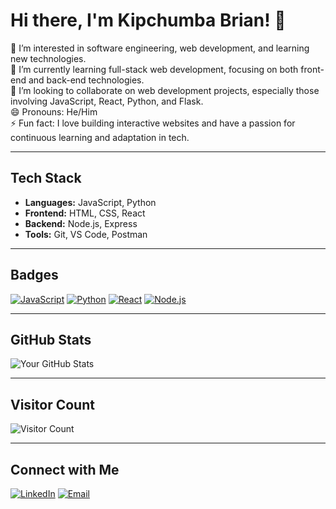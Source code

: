 # Hi there, I'm Kipchumba Brian! 👋

👀 I’m interested in software engineering, web development, and learning new technologies. <br>
🌱 I’m currently learning full-stack web development, focusing on both front-end and back-end technologies. <br>
💞️ I’m looking to collaborate on web development projects, especially those involving JavaScript, React, Python, and Flask. <br>
😄 Pronouns: He/Him <br>
⚡ Fun fact: I love building interactive websites and have a passion for continuous learning and adaptation in tech.

---

## Tech Stack

- **Languages:** JavaScript, Python
- **Frontend:** HTML, CSS, React
- **Backend:** Node.js, Express
- **Tools:** Git, VS Code, Postman

---

## Badges

[![JavaScript](https://img.shields.io/badge/-JavaScript-yellow?style=for-the-badge&logo=javascript&logoColor=white)](https://developer.mozilla.org/en-US/docs/Web/JavaScript)
[![Python](https://img.shields.io/badge/-Python-blue?style=for-the-badge&logo=python&logoColor=white)](https://www.python.org/)
[![React](https://img.shields.io/badge/-React-blue?style=for-the-badge&logo=react&logoColor=white)](https://reactjs.org/)
[![Node.js](https://img.shields.io/badge/-Node.js-green?style=for-the-badge&logo=node.js&logoColor=white)](https://nodejs.org/)

---

## GitHub Stats

![Your GitHub Stats](https://github-readme-stats.vercel.app/api?username=DevBrianHQ&show_icons=true&theme=radical)

---

## Visitor Count

![Visitor Count](https://profile-counter.glitch.me/DevBrianHQ/count.svg)

---

## Connect with Me

[![LinkedIn](https://img.shields.io/badge/LinkedIn-Connect-blue?style=for-the-badge&logo=linkedin)](https://www.linkedin.com/in/your-linkedin-profile)
[![Email](https://img.shields.io/badge/Email-Send%20Email-red?style=for-the-badge&logo=gmail)](mailto:kipchumbabrian47@gmail.com)
